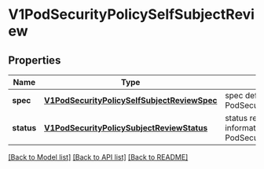 # V1PodSecurityPolicySelfSubjectReview

## Properties
Name | Type | Description | Notes
------------ | ------------- | ------------- | -------------
**spec** | [**V1PodSecurityPolicySelfSubjectReviewSpec**](V1PodSecurityPolicySelfSubjectReviewSpec.md) | spec defines specification the PodSecurityPolicySelfSubjectReview. | 
**status** | [**V1PodSecurityPolicySubjectReviewStatus**](V1PodSecurityPolicySubjectReviewStatus.md) | status represents the current information/status for the PodSecurityPolicySelfSubjectReview. | [optional] 

[[Back to Model list]](../README.md#documentation-for-models) [[Back to API list]](../README.md#documentation-for-api-endpoints) [[Back to README]](../README.md)


